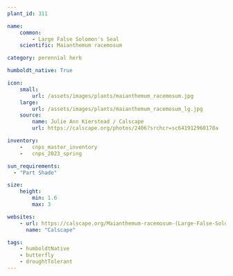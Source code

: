 ```yaml
---
plant_id: 311

name: 
    common:  
        - Large False Solomon's Seal  
    scientific: Maianthemum racemosum 

category: perennial herb

humboldt_native: True

icon: 
    small: 
        url: /assets/images/plants/maianthemum_racemosum.jpg 
    large: 
        url: /assets/images/plants/maianthemum_racemosum_lg.jpg 
    source: 
        name: Julie Ann Kierstead / Calscape 
        url: https://calscape.org/photos/2406?srchcr=sc641912960178a 

inventory: 
    -   cnps_master_inventory
    -   cnps_2023_spring

sun_requirements:
  - "Part Shade"

size:
    height: 
        min: 1.6
        max: 3

websites:
    - url: https://calscape.org/Maianthemum-racemosum-(Large-False-Solomon%27s-Seal) 
      name: "Calscape"

tags: 
    - humboldtNative
    - butterfly
    - droughtTolerant
---
```



